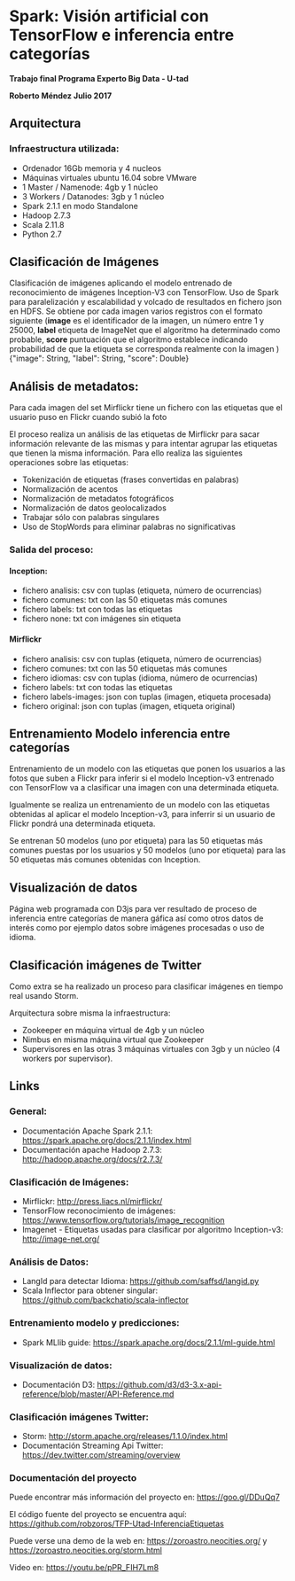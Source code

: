 # Spark: Visión artificial con TensorFlow e inferencia entre categorías

**Trabajo final Programa Experto Big Data - U-tad**

**Roberto Méndez Julio 2017**

## Arquitectura
### Infraestructura utilizada:
- Ordenador 16Gb memoria y 4 nucleos
- Máquinas virtuales ubuntu 16.04 sobre VMware
- 1 Master / Namenode: 4gb y 1 núcleo
- 3 Workers  / Datanodes: 3gb y 1 núcleo
- Spark 2.1.1 en modo Standalone
- Hadoop 2.7.3
- Scala 2.11.8
- Python 2.7

## Clasificación de Imágenes
Clasificación de imágenes aplicando el modelo entrenado de reconocimiento de imágenes Inception-V3 con TensorFlow. Uso de Spark para paralelización y escalabilidad y volcado de resultados en fichero json en HDFS.
Se obtiene por cada imagen varios registros con el formato siguiente (**image** es el identificador de la imagen, un número entre 1 y 25000, **label** etiqueta de ImageNet que el algoritmo ha determinado como probable, **score** puntuación que el algoritmo establece indicando probabilidad de que la etiqueta se corresponda realmente con la imagen )
    {"image": String, "label": String, "score": Double}

## Análisis de metadatos:
Para cada imagen del set Mirflickr tiene un fichero con las etiquetas que el usuario puso en Flickr cuando subió la foto

El proceso realiza un análisis de las etiquetas de Mirflickr para sacar información relevante de las mismas y para intentar agrupar las etiquetas que tienen la misma información. Para ello realiza las siguientes operaciones sobre las etiquetas:
- Tokenización de etiquetas (frases convertidas en palabras)
- Normalización de acentos
- Normalización de metadatos fotográficos
- Normalización de datos geolocalizados
- Trabajar sólo con palabras singulares 
- Uso de StopWords para eliminar palabras no significativas

### Salida del proceso:
#### Inception:
- fichero analisis: csv con tuplas (etiqueta, número de ocurrencias)
- fichero comunes: txt con las 50 etiquetas más comunes
- fichero labels: txt con todas las etiquetas
- fichero none: txt con imágenes sin etiqueta

#### Mirflickr
- fichero analisis: csv con tuplas (etiqueta, número de ocurrencias)
- fichero comunes: txt con las 50 etiquetas más comunes
- fichero idiomas: csv con tuplas (idioma, número de ocurrencias)
- fichero labels: txt con todas las etiquetas
- fichero labels-images: json con tuplas (imagen, etiqueta procesada)
- fichero original: json con tuplas (imagen, etiqueta original)

## Entrenamiento Modelo inferencia entre categorías
Entrenamiento de un modelo con las etiquetas que ponen los usuarios a las fotos que suben a Flickr para inferir si el modelo Inception-v3 entrenado con TensorFlow va a clasificar una imagen con una determinada etiqueta.

Igualmente se realiza un entrenamiento de un modelo con las etiquetas obtenidas al aplicar el modelo Inception-v3, para inferrir si un usuario de Flickr pondrá una determinada etiqueta.

Se entrenan 50 modelos (uno por etiqueta) para las 50 etiquetas más comunes puestas por los usuarios y 50 modelos (uno por etiqueta) para las 50 etiquetas más comunes obtenidas con Inception.

## Visualización de datos
Página web programada con D3js para ver resultado de proceso de inferencia entre categorías de manera gáfica así como otros datos de interés como por ejemplo datos sobre imágenes procesadas o uso de idioma.

## Clasificación imágenes de Twitter
Como extra se ha realizado un proceso para clasificar imágenes en tiempo real usando Storm.

Arquitectura sobre misma la infraestructura:
- Zookeeper en máquina virtual de 4gb y un núcleo
- Nimbus en misma máquina virtual que Zookeeper
- Supervisores en las otras 3 máquinas virtuales con 3gb y un núcleo (4 workers por supervisor).

## Links
### General:
- Documentación Apache Spark 2.1.1: <https://spark.apache.org/docs/2.1.1/index.html>
- Documentación apache Hadoop 2.7.3: <http://hadoop.apache.org/docs/r2.7.3/>

### Clasificación de Imágenes:
- Mirflickr: <http://press.liacs.nl/mirflickr/>
- TensorFlow reconocimiento de imágenes: <https://www.tensorflow.org/tutorials/image_recognition>
- Imagenet - Etiquetas usadas para clasificar por algoritmo Inception-v3: <http://image-net.org/>

### Análisis de Datos:
- LangId para detectar Idioma: <https://github.com/saffsd/langid.py>
- Scala Inflector para obtener singular: <https://github.com/backchatio/scala-inflector>

### Entrenamiento modelo y predicciones:
- Spark MLlib guide: <https://spark.apache.org/docs/2.1.1/ml-guide.html>

### Visualización de datos:
- Documentación D3: <https://github.com/d3/d3-3.x-api-reference/blob/master/API-Reference.md>

### Clasificación imágenes Twitter:
- Storm: <http://storm.apache.org/releases/1.1.0/index.html>
- Documentación Streaming Api Twitter: <https://dev.twitter.com/streaming/overview>

### Documentación del proyecto
Puede encontrar más información del proyecto en: <https://goo.gl/DDuQq7>

El código fuente del proyecto se encuentra aquí: <https://github.com/robzoros/TFP-Utad-InferenciaEtiquetas>

Puede verse una demo de la web en:  <https://zoroastro.neocities.org/> y <https://zoroastro.neocities.org/storm.html>

Video en: <https://youtu.be/pPR_FIH7Lm8>
